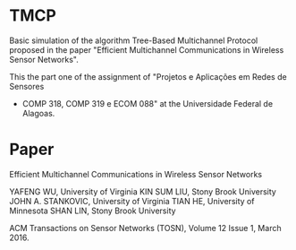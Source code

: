 # TMCP

Basic simulation of the algorithm Tree-Based Multichannel Protocol proposed
in the paper "Efficient Multichannel Communications in Wireless Sensor Networks".

This the part one of the assignment of "Projetos e Aplicações em Redes de Sensores
- COMP 318, COMP 319 e ECOM 088" at the Universidade Federal de Alagoas.

# Paper
Efficient Multichannel Communications in Wireless Sensor Networks

YAFENG WU, University of Virginia
KIN SUM LIU, Stony Brook University
JOHN A. STANKOVIC, University of Virginia
TIAN HE, University of Minnesota
SHAN LIN, Stony Brook University

ACM Transactions on Sensor Networks (TOSN), Volume 12 Issue 1, March 2016.
